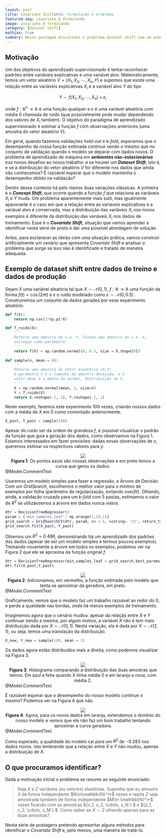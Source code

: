 ```yaml
---
layout: post
title: Covariate Shift&#58; Formulando o problema
featured-img: covariate_0_formulando
image: covariate_0_formulando
category: [dataset shift]
mathjax: true
summary: Nesta postagem discutimos o problema dataset shift com um exemplo visual
---
```


## Motivação

Um dos objetivos do aprendizado supervisionado é tentar reconhecer padrões entre variáveis explicativas e uma variável alvo. Matematicamente, temos um vetor aleatório $V = (X_1, X_2, \cdots, X_n, Y)$ e supomos que existe uma relação entre as variáveis explicativas $X_i$ e a variável alvo $Y$ do tipo

$$
\begin{equation*}
Y \sim f(X_1, X_2,\cdots, X_n) + \varepsilon,
\end{equation*}
$$

onde $f:\mathbb{R}^n\to \mathbb{R}$ é uma função qualquer e $\varepsilon$ é uma variável aleatória com média $0$ chamada de ruído (que possivelmente pode mudar dependendo dos valores de $X_i$ também). O objetivo do paradigma de aprendizado supervisionado é estimar a função $f$ com observações anteriores (uma amostra do vetor aleatório $V$).

Em geral, quando fazemos validações *hold-out* e *k-fold*, esperamos que o desempenho da nossa função estimada continue sendo o mesmo que no conjunto de validação quando o modelo se deparar com dados novos. O problema de aprendizado de máquina em **ambientes não-estacionários** traz novos desafios ao nosso trabalho:  e se houver um _**Dataset Shift**_, isto é, e se a distribuição do vetor aleatório $V$ for diferente nos dados que ainda não conhecemos? É razoável esperar que o modelo mantenha o desempenho obtido na validação?

Dentro desse contexto há pelo menos duas variações clássicas. A primeira é o **_Concept Shift_**, que ocorre quando a função $f$ que relaciona as variáveis $X_i$ e $Y$ muda. Um problema aparentemente mais sutil, mas igualmente apavorante é o caso em que a relação entre as variáveis explicativas e a variável alvo é conservada, mas a distribuição das variáveis $X_i$ nos novos exemplos é diferente da distribuição das variáveis $X_i$ nos dados de treinamento. Esse é o _**Covariate Shift**_, situação que vamos aprender a identificar nesta série de posts e dar uma possível abordagem de solução.

Antes, para esclarecer as ideias com uma situação prática, vamos construir artificialmente um cenário que apresenta *Covariate Shift* e analisar o problema que surge se isso não é identificado e tratado de maneira adequada.

## Exemplo de dataset shift entre dados de treino e dados de produção

Sejam $X$ uma variável aleatória tal que $X\sim \mathcal{N}(0,1)$, $f:\mathbb{R}\to\mathbb{R}$  uma função da forma $f(t) = \cos(2\pi t)$ e $\varepsilon$  o ruído modelado como $\varepsilon \sim \mathcal{N}(0,0.5)$. Construiremos um conjunto de dados gerados por esse experimento aleatório.

```python
def f(X):
    return np.cos(2*np.pi*X) 

def f_ruido(X):
    '''
    Retorna uma amostra da v.a. Y, fixada uma amostra do v.a. X,
    entregue como parâmetro.
    '''
    return f(X) + np.random.normal(0, 0.5, size = X.shape[0])
    
def sample(n, mean = 0):
    '''
    Retorna uma amostra do vetor aleatório (X,Y).
    O parâmetro n é o tamanho da amostra desejada, e o
    valor mean é a média da normal, distribuição de X.
    '''
    X = np.random.normal(mean, 1, size=n)
    Y = f_ruido(X)
    return X.reshape(-1, 1), Y.reshape(-1, 1)
```

Neste exemplo, faremos este experimento $100$ vezes, criando nossos dados com a média de $X$ em $0$ como comentado anteriormente. 

```python
X_past, Y_past = sample(100)
```

Apesar do ruído ser da ordem de grandeza $f$, é possível visualizar o padrão da função que guia a geração dos dados, como observamos na Figura 1. Estamos interessados em fazer previsões: dadas novas observações de $x$, queremos estimar os respectivos valores para $y$.

<center><img src="{{ site.baseurl }}/assets/img/covariate_0_formulando/imagem1.png"></center>
<center><b>Figura 1</b>: Os pontos azuis são nossas observações e em preto temos a curva que gerou os dados.</center>
<span style="white-space: pre-line">@Model.CommentText</span>

Usaremos um modelo simples para fazer a regressão, a Árvore de Decisão. Com um *GridSearch*, escolhemos o melhor valor para o mínimo de exemplos por folha (parâmetro de regularização, evitando *overfit*). Olhando, ainda, a validação cruzada para um *k-fold* com 5 pastas, estimamos o valor de $R^2$ se utilizássemos a árvore em dados nunca vistos.

```python
dtr = DecisionTreeRegressor()
param = {'min_samples_leaf': np.arange(1,10,1)}
grid_search = GridSearchCV(dtr, param, cv = 5, scoring= 'r2', return_train_score=True)
grid_search.fit(X_past, Y_past)
```

Obtemos um $R^2=0.486$, demonstrando há um aprendizado dos padrões dos dados (apesar de ser um modelo simples e termos poucos exemplos). Treinando novamente a árvore em todos os exemplos, podemos ver na Figura 2 que ele se aproxima da função original $f$.

```python
dtr = DecisionTreeRegressor(min_samples_leaf = grid_search.best_params_['min_samples_leaf'])
dtr.fit(X_past,Y_past)
```

<center><img src="{{ site.baseurl }}/assets/img/covariate_0_formulando/imagem2.png"></center>
<center><b>Figura 2</b>: Adicionamos, em vermelho, a função estimada pelo modelo que tenta se aproximar da geradora, em preto.</center>
<span style="white-space: pre-line">@Model.CommentText</span>

Graficamente, vemos que o modelo faz um trabalho razoável ao redor do $0$, e perde a qualidade nas bordas, onde há menos exemplos de treinamento.

Imaginemos agora que o cenário mudou: apesar da relação entre $X$ e $Y$ continuar sendo a mesma, por algum motivo, a variável $X$ não é tem mais distribuição dada por $X\sim \mathcal{N}(0,1)$. Nesta variação, ela é dada por $X\sim \mathcal{N}(2,1)$, ou seja, temos uma translação da distribuição.

```python
X_new, Y_new = sample(100, mean = 2)
```

Os dados agora estão distribuídos mais a direita, como podemos visualizar na Figura 3.

<center><img src="{{ site.baseurl }}/assets/img/covariate_0_formulando/imagem3.png"></center>
<center><b>Figura 3</b>: Histograma comparando a distribuição das duas amostras que temos. Em azul a feita quando X tinha média 0 e em laranja a nova, com média 2.</center>
<span style="white-space: pre-line">@Model.CommentText</span>

É razoável esperar que o desempenho do nosso modelo continue o mesmo? Podemos ver na Figura 4 que não.

<center><img src="{{ site.baseurl }}/assets/img/covariate_0_formulando/imagem4.png"></center>
<center><b>Figura 4</b>: Agora, para os novos dados em laranja, extendemos o domínio do nosso modelo e vemos que ele não faz um bom trabalho tentando aproximar a curva geradora.</center>
<span style="white-space: pre-line">@Model.CommentText</span>

Como esperado, a qualidade do modelo cai para um $R^2$ de $-0.283$ nos dados novos. Isto lembrando que a relação entre $X$ e $Y$ não mudou, apenas a distribuição de $X$.

## O que procuramos identificar?

Dada a motivação inicial o problema se resume ao seguinte enunciado:

> Seja $X$ e $Z$ variáveis (ou vetores) aleatórias. Suponha que eu amostre $X$ de forma independente $N\in\mathbb{N}^\*$ vezes e repita $Z$ seja amostrada também de forma independente $M\in \mathbb{N}^\*$ vezes ficando com as amostras $\{x_1, x_2, \cdots, x_N \} $ e $\{z_1, z_2, \cdots, z_M \} $. Como saber se $X\sim Z$ olhando apenas para as duas amostras?

Nesta série de postagens pretendo apresentar alguns métodos para identificar o *Covariate Shift* e, pelo menos, uma maneira de tratá-lo.